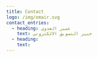 ```yaml
---
title: Contact
logo: /img/omair.svg
contact_entries:
  - heading: عمير العدوي
    text: خبير التسويق الالكتروني
  - heading: 
    text: 
---
```


<h3 class="f4 b lh-title mb2"></h3>

